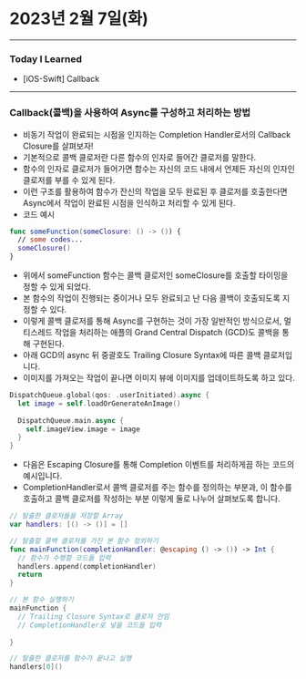 # 2023년 2월 7일(화)

---

### Today I  Learned 

- [iOS-Swift] Callback

----

### Callback(콜백)을 사용하여 Async를 구성하고 처리하는 방법 

- 비동기 작업이 완료되는 시점을 인지하는 Completion Handler로서의 Callback Closure를 살펴보자!
- 기본적으로 콜백 클로저란 다른 함수의 인자로 들어간 클로저를 말한다.
- 함수의 인자로 클로저가 들어가면 함수는 자신의 코드 내에서 언제든 자신의 인자인 클로저를 부를 수 있게 된다.
- 이런 구조를 활용하여 함수가 잔신의 작업을 모두 완료된 후 클로저를 호출한다면 Async에서 작업이 완료된 시점을 인식하고 처리할 수 있게 된다.
- 코드 예시

```swift
func someFunction(someClosure: () -> ()) {
  // some codes...
  someClosure()
}
```

- 위에서 someFunction 함수는 콜백 클로저인 someClosure를 호출할 타이밍을 정할 수 있게 되었다.
- 본 함수의 작업이 진행되는 중이거나 모두 완료되고 난 다음 콜백이 호출되도록 지정할 수 있다.
- 이렇게 콜백 클로저를 통해 Async를 구현하는 것이 가장 일반적인 방식으로서, 멀티스레드 작업을 처리하는 애플의 Grand Central Dispatch (GCD)도 콜백을 통해 구현된다.
- 아래 GCD의 async 뒤 중괄호도 Trailing Closure Syntax에 따른 콜백 클로저입니다.
- 이미지를 가져오는 작업이 끝나면 이미지 뷰에 이미지를 업데이트하도록 하고 있다.

```swift
DispatchQueue.global(qos: .userInitiated).async {
  let image = self.loadOrGenerateAnImage() 
  
  DispatchQueue.main.async {
    self.imageView.image = image
  }
}
```

- 다음은 Escaping Closure를 통해 Completion 이벤트를 처리하게끔 하는 코드의 예시입니다.
- CompletionHandler로서 콜백 클로저를 주는 함수를 정의하는 부분과, 이 함수를 호출하고 콜백 클로저를 작성하는 부분 이렇게 둘로 나누어 살펴보도록 합니다.

```swift
// 탈출한 클로저들을 저장할 Array
var handlers: [() -> ()] = []

// 탈출할 콜백 클로저를 가진 본 함수 정의하기 
func mainFunction(completionHandler: @escaping () -> ()) -> Int {
  // 함수가 수행할 코드들 입력 
  handlers.append(completionHandler)
  return
}

// 본 함수 실행하기
mainFunction {
  // Trailing Closure Syntax로 클로저 안임
  // CompletionHandler로 넣을 코드들 입력
  
}

// 탈출한 클로저를 함수가 끝나고 실행 
handlers[0]()
```

